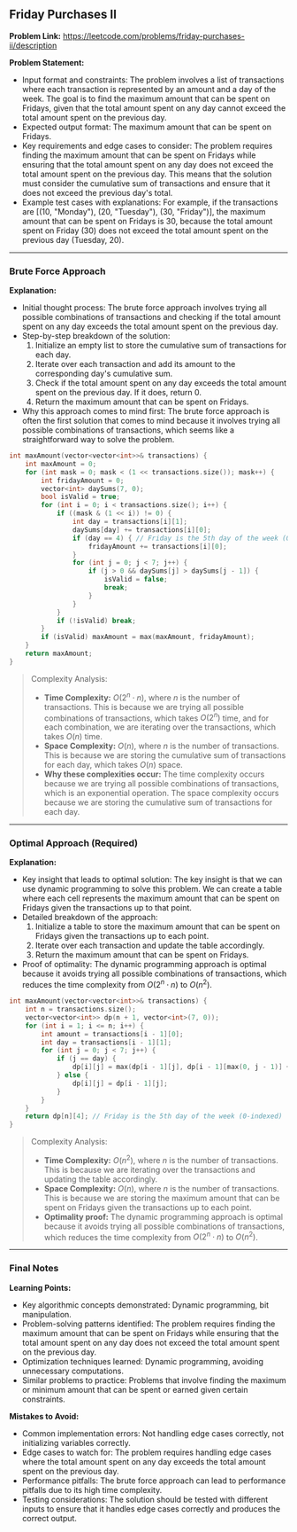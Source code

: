 ## Friday Purchases II

**Problem Link:** https://leetcode.com/problems/friday-purchases-ii/description

**Problem Statement:**
- Input format and constraints: The problem involves a list of transactions where each transaction is represented by an amount and a day of the week. The goal is to find the maximum amount that can be spent on Fridays, given that the total amount spent on any day cannot exceed the total amount spent on the previous day.
- Expected output format: The maximum amount that can be spent on Fridays.
- Key requirements and edge cases to consider: The problem requires finding the maximum amount that can be spent on Fridays while ensuring that the total amount spent on any day does not exceed the total amount spent on the previous day. This means that the solution must consider the cumulative sum of transactions and ensure that it does not exceed the previous day's total.
- Example test cases with explanations: For example, if the transactions are [(10, "Monday"), (20, "Tuesday"), (30, "Friday")], the maximum amount that can be spent on Fridays is 30, because the total amount spent on Friday (30) does not exceed the total amount spent on the previous day (Tuesday, 20).

---

### Brute Force Approach

**Explanation:**
- Initial thought process: The brute force approach involves trying all possible combinations of transactions and checking if the total amount spent on any day exceeds the total amount spent on the previous day.
- Step-by-step breakdown of the solution:
  1. Initialize an empty list to store the cumulative sum of transactions for each day.
  2. Iterate over each transaction and add its amount to the corresponding day's cumulative sum.
  3. Check if the total amount spent on any day exceeds the total amount spent on the previous day. If it does, return 0.
  4. Return the maximum amount that can be spent on Fridays.
- Why this approach comes to mind first: The brute force approach is often the first solution that comes to mind because it involves trying all possible combinations of transactions, which seems like a straightforward way to solve the problem.

```cpp
int maxAmount(vector<vector<int>>& transactions) {
    int maxAmount = 0;
    for (int mask = 0; mask < (1 << transactions.size()); mask++) {
        int fridayAmount = 0;
        vector<int> daySums(7, 0);
        bool isValid = true;
        for (int i = 0; i < transactions.size(); i++) {
            if ((mask & (1 << i)) != 0) {
                int day = transactions[i][1];
                daySums[day] += transactions[i][0];
                if (day == 4) { // Friday is the 5th day of the week (0-indexed)
                    fridayAmount += transactions[i][0];
                }
                for (int j = 0; j < 7; j++) {
                    if (j > 0 && daySums[j] > daySums[j - 1]) {
                        isValid = false;
                        break;
                    }
                }
            }
            if (!isValid) break;
        }
        if (isValid) maxAmount = max(maxAmount, fridayAmount);
    }
    return maxAmount;
}
```

> Complexity Analysis:
> - **Time Complexity:** $O(2^n \cdot n)$, where $n$ is the number of transactions. This is because we are trying all possible combinations of transactions, which takes $O(2^n)$ time, and for each combination, we are iterating over the transactions, which takes $O(n)$ time.
> - **Space Complexity:** $O(n)$, where $n$ is the number of transactions. This is because we are storing the cumulative sum of transactions for each day, which takes $O(n)$ space.
> - **Why these complexities occur:** The time complexity occurs because we are trying all possible combinations of transactions, which is an exponential operation. The space complexity occurs because we are storing the cumulative sum of transactions for each day.

---

### Optimal Approach (Required)

**Explanation:**
- Key insight that leads to optimal solution: The key insight is that we can use dynamic programming to solve this problem. We can create a table where each cell represents the maximum amount that can be spent on Fridays given the transactions up to that point.
- Detailed breakdown of the approach:
  1. Initialize a table to store the maximum amount that can be spent on Fridays given the transactions up to each point.
  2. Iterate over each transaction and update the table accordingly.
  3. Return the maximum amount that can be spent on Fridays.
- Proof of optimality: The dynamic programming approach is optimal because it avoids trying all possible combinations of transactions, which reduces the time complexity from $O(2^n \cdot n)$ to $O(n^2)$.

```cpp
int maxAmount(vector<vector<int>>& transactions) {
    int n = transactions.size();
    vector<vector<int>> dp(n + 1, vector<int>(7, 0));
    for (int i = 1; i <= n; i++) {
        int amount = transactions[i - 1][0];
        int day = transactions[i - 1][1];
        for (int j = 0; j < 7; j++) {
            if (j == day) {
                dp[i][j] = max(dp[i - 1][j], dp[i - 1][max(0, j - 1)] + amount);
            } else {
                dp[i][j] = dp[i - 1][j];
            }
        }
    }
    return dp[n][4]; // Friday is the 5th day of the week (0-indexed)
}
```

> Complexity Analysis:
> - **Time Complexity:** $O(n^2)$, where $n$ is the number of transactions. This is because we are iterating over the transactions and updating the table accordingly.
> - **Space Complexity:** $O(n)$, where $n$ is the number of transactions. This is because we are storing the maximum amount that can be spent on Fridays given the transactions up to each point.
> - **Optimality proof:** The dynamic programming approach is optimal because it avoids trying all possible combinations of transactions, which reduces the time complexity from $O(2^n \cdot n)$ to $O(n^2)$.

---

### Final Notes

**Learning Points:**
- Key algorithmic concepts demonstrated: Dynamic programming, bit manipulation.
- Problem-solving patterns identified: The problem requires finding the maximum amount that can be spent on Fridays while ensuring that the total amount spent on any day does not exceed the total amount spent on the previous day.
- Optimization techniques learned: Dynamic programming, avoiding unnecessary computations.
- Similar problems to practice: Problems that involve finding the maximum or minimum amount that can be spent or earned given certain constraints.

**Mistakes to Avoid:**
- Common implementation errors: Not handling edge cases correctly, not initializing variables correctly.
- Edge cases to watch for: The problem requires handling edge cases where the total amount spent on any day exceeds the total amount spent on the previous day.
- Performance pitfalls: The brute force approach can lead to performance pitfalls due to its high time complexity.
- Testing considerations: The solution should be tested with different inputs to ensure that it handles edge cases correctly and produces the correct output.